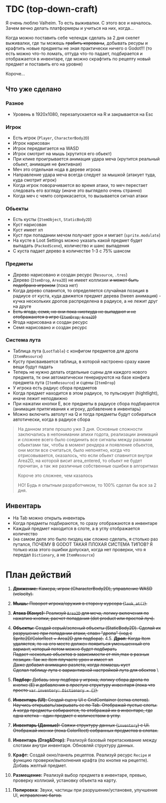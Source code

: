 # TDC (top-down-craft)

Я очень люблю Valheim. То есть выживалки. С этого все и началось. Зачем вечно делать платформеры и учиться на них, когда...

Когда можно поставить себе челендж сделать за 2 дня скелет выживалки, где ты можешь ~~грабить корованы~~, добывать ресуры и крафтить новые предметы не зная практически ничего о Godot!!! (то есть можно что-то ломать, оттуда что-то падает, подбирается и отображается в инвентаре, где можно скрафтить по рецепту новый предмет и поставить его на уровне)

Короче...

## Что уже сделано

### Разное

- Уровень в 1920х1080, перезапускается на R и закрывается на Esc

### Игрок

- Есть игрок (`Player`, `CharacterBody2D`)
- Игрок нарисован
- Игрок передвигается на WASD
- Игрок смотрит на мышь (крутится его обьект)
- При клике проигрывается анимация удара меча (крутится реальный обьект, анимация не фиктивная)
- Меч это отдельная нода в дереве игрока
- Направление удара меча всегда следует за мышкой (атакует туда, куда смотрит игрок)
- Когда игрок поворачивается во время атаки, то меч перестает следовать его взгляду (иначе это выглядело очень странно)
- Когда меч с чемто соприкасается, то вызывается сигнал атаки

### Обьекты

- Есть кусты (`ItemObject`, `StaticBody2D`)
- Куст нарисован
- Куст имеет хп
- Куст при попадании мечом получает урон и мигает (`sprite.modulate`)
- На кусте в Loot Settings можно указать какой предмет будет выпадать (`PackedScene`), количество и шанс выпадения
- С куста падает дерево в количестве 1-3 с 75% шансом

### Предметы

- Дерево нарисовано и создан ресурс (`Resource`, `.tres`)
- Дерево (`ItemDrop`, `Area2D`) не имеет коллизии ~~и может быть подобрано игроком~~ (пока нет)
- Когда дерево спавнится, то определяется случайная позиция в радиусе от куста, куда движется предмет дерева (tween анимация) - кучка нескольких дропов распределена в радиусе, а не лежит друг на друге
- ~~Есть ягода, семя, но они пока ниоткуда не выпадают и не отображаются в игре (`ItemDrop`, `Area2D`)~~
- Ягода нарисована и создан ресурс
- Семя нарисовано и создан ресурс

### Система лута

- Таблица лута (`LootTable`) с конфигом предметов для дропа (`ItemResource`)
- Кусту присваивается таблица, в которой настроено сразу какие вещи будут падать
- Теперь не нужно делать отдельные сцены для каждого нового предмета, тк они автоматически генерируются на базе конфига предмета лута (`ItemResource`) и сцены (`ItemDrop`)
- У игрока есть радиус сбора предметов
- Когда предмет находится в этом радиусе, то пульсирует (hightlight), иначе лежит неподвижно
- При нажатии кнопки E, все предметы в радиусе сбора подбираются (анимация притягивания к игроку, добавление в инвентарь)
- Можно включить автолут на Q и тогда предметы будут собираться автотически, когда в радиусе сбора

> На данном этапе прошло уже 3 дня. Основные сложности заключались в непонимании апихи годота, реализации анимаций и сложнее всего было соединить все сигналы между разными обьектами так, чтобы в момент рендера и появление обьектов, они могли все считаться, было непонятно, когда что отрисовывается, оказалось, что если обьект спавнится внутри Area2D, на которой висит area_entered, то обьект не будет прочитан, а так же различные собственные ошибки в алгоритмах
>
> Короче это сложнее, чем казалось
>
> НО! Будь я опытным разработчиком, то 100% сделал бы все за 2 дня.

## Инвентарь

- На Tab можно открыть инвентарь
- Когда предметы подбираются, то сразу отображаются в инвентаре
- Каждый предмет находится в слоте, а в углу отображается количество
- (на самом деле это было пиздец как сложно сделать, я столько раз путался, ПОЧЕМУ В GODOT ТАКАЯ ПЛОХАЯ СИСТЕМА ТИПОВ? Я только изза этого ошибки допускал, когда нет проверки, что я передал `Dictionary`, а не `ItemResource`)

# План действий

1. ~~**Движение:** Камера, игрок (CharacterBody2D), управление WASD (velocity).~~
2. ~~**Мышь:** Поворот игрока/оружия в сторону курсора (`look_at()`).~~
3. ~~**Атака (Конус):** Реализуй `Area2D` для меча, логику включения по нажатию кнопки, расчет попадания (dot product или простой луч).~~
4. ~~**Объекты:** Создай серый/зеленый объекты (StaticBody2D). Сделай их разрушение при попадании атаки, спавн "дропа" (нод с Sprite2D/ColorRect + Area2D для подбора).~~
   4.5. ~~**Дроп**: Когда Item удаляется, то на его месте должен появиться уменьшенный его вариант, который потом можно будет подбирать~~ \
   ~~Падает несколько обьектов в зависимости от min,max в разных позицих. Так же item плучаетс урон и имеет хп~~ \
   ~~Даже добавил анимацию разлета, когда ломаешь куст~~ \
   ~~Сделал таблицу лута с вариантивной настройкой лута для обектов~~ \

5. ~~**Подбор:** Добавь зону подбора у игрока, логику сбора дропа по кнопке (E) и добавления в *простую* структуру инвентаря (пока что просто `var inventory: Dictionary = {}`).~~
6. ~~**Инвентарь (UI):** Создай сцену UI с GridContainer (сетка слотов). Научись открывать/закрывать ее по Tab. Отображай пустые слоты. А когда предметы собираются, то отображай их в инвентаре, где одна клетка - один предмет с количеством в углу.~~
7. ~~**Инвентарь (Данные):** Свяжи структуру данных (`inventory`) с UI. Отображай иконки (пока ColorRect) собранных предметов в слотах.~~
8. **Инвентарь (Drag&Drop):** Реализуй базовый перетаскивание между слотами *внутри* инвентаря. Обновляй структуру данных.
9. **Крафт:** Создай окно/панель рецептов. Реализуй ресурс `Recipe` и функцию проверки/выполнения крафта (по кнопке на рецепте). Добавь желтый предмет.
10. **Размещение:** Реализуй выбор предмета в инвентаре, превью, проверку коллизий, установку объекта на карту.
11. **Полировка:** Звуки, частицы при разрушении/установке, улучшение UI, ~~исправление багов.~~
